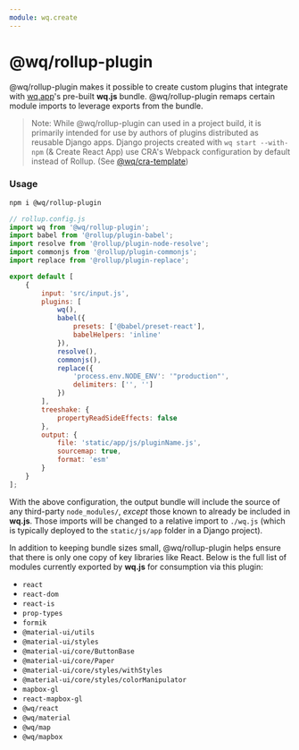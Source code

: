 ```yaml
---
module: wq.create
---
```


# @wq/rollup-plugin

@wq/rollup-plugin makes it possible to create custom plugins that integrate with [wq.app](https://wq.io/wq.app)'s pre-built **wq.js** bundle. @wq/rollup-plugin remaps certain module imports to leverage exports from the bundle.

> Note: While @wq/rollup-plugin can used in a project build, it is primarily intended for use by authors of plugins distributed as reusable Django apps. Django projects created with `wq start --with-npm` (& Create React App) use CRA's Webpack configuration by default instead of Rollup. (See [@wq/cra-template](https://github.com/wq/wq.start/tree/master/packages/cra-template))

### Usage

```bash
npm i @wq/rollup-plugin
```

```javascript
// rollup.config.js
import wq from '@wq/rollup-plugin';
import babel from '@rollup/plugin-babel';
import resolve from '@rollup/plugin-node-resolve';
import commonjs from '@rollup/plugin-commonjs';
import replace from '@rollup/plugin-replace';

export default [
    {
        input: 'src/input.js',
        plugins: [
            wq(),
            babel({
                presets: ['@babel/preset-react'],
                babelHelpers: 'inline'
            }),
            resolve(),
            commonjs(),
            replace({
                'process.env.NODE_ENV': '"production"',
                delimiters: ['', '']
            })
        ],
        treeshake: {
            propertyReadSideEffects: false
        },
        output: {
            file: 'static/app/js/pluginName.js',
            sourcemap: true,
            format: 'esm'
        }
    }
];
```

With the above configuration, the output bundle will include the source of any third-party `node_modules/`, _except_ those known to already be included in **wq.js**. Those imports will be changed to a relative import to `./wq.js` (which is typically deployed to the `static/js/app` folder in a Django project).

In addition to keeping bundle sizes small, @wq/rollup-plugin helps ensure that there is only one copy of key libraries like React. Below is the full list of modules currently exported by **wq.js** for consumption via this plugin:

-   `react`
-   `react-dom`
-   `react-is`
-   `prop-types`
-   `formik`
-   `@material-ui/utils`
-   `@material-ui/styles`
-   `@material-ui/core/ButtonBase`
-   `@material-ui/core/Paper`
-   `@material-ui/core/styles/withStyles`
-   `@material-ui/core/styles/colorManipulator`
-   `mapbox-gl`
-   `react-mapbox-gl`
-   `@wq/react`
-   `@wq/material`
-   `@wq/map`
-   `@wq/mapbox`
